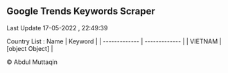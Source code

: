 

## Google Trends Keywords Scraper 
 
Last Update 17-05-2022 , 22:49:39

Country List :
 Name  | Keyword |
| ------------- | ------------- |
| VIETNAM | [object Object] |



© Abdul Muttaqin 
